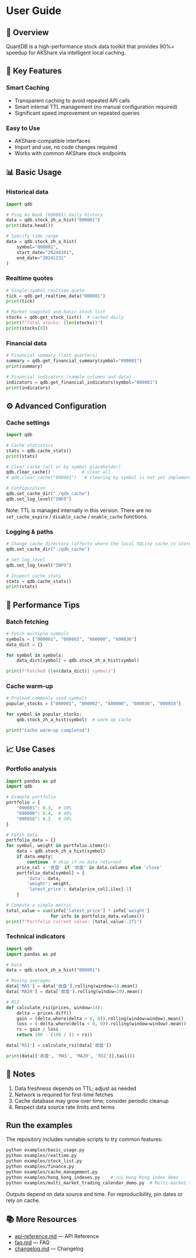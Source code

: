 # User Guide

## 🎯 Overview

QuantDB is a high-performance stock data toolkit that provides 90%+ speedup for AKShare via intelligent local caching.

## 🚀 Key Features

### Smart Caching
- Transparent caching to avoid repeated API calls
- Smart internal TTL management (no manual configuration required)
- Significant speed improvement on repeated queries

### Easy to Use
- AKShare-compatible interfaces
- Import and use, no code changes required
- Works with common AKShare stock endpoints

## 📊 Basic Usage

### Historical data

```python
import qdb

# Ping An Bank (000001) daily history
data = qdb.stock_zh_a_hist("000001")
print(data.head())

# Specify time range
data = qdb.stock_zh_a_hist(
    symbol="000001",
    start_date="20240101",
    end_date="20241231"
)
```

### Realtime quotes

```python
# Single-symbol realtime quote
tick = qdb.get_realtime_data("000001")
print(tick)

# Market snapshot and basic stock list
stocks = qdb.get_stock_list()  # cached daily
print(f"Total stocks: {len(stocks)}")
print(stocks[0])
```

### Financial data

```python
# Financial summary (last quarters)
summary = qdb.get_financial_summary(symbol="000001")
print(summary)

# Financial indicators (sample columns and data)
indicators = qdb.get_financial_indicators(symbol="000001")
print(indicators)
```

## ⚙️ Advanced Configuration

### Cache settings

```python
import qdb

# Cache statistics
stats = qdb.cache_stats()
print(stats)

# Clear cache (all or by symbol placeholder)
qdb.clear_cache()            # clear all
# qdb.clear_cache("000001")   # clearing by symbol is not yet implemented in simplified mode

# Configuration
qdb.set_cache_dir("./qdb_cache")
qdb.set_log_level("INFO")
```

Note: TTL is managed internally in this version. There are no `set_cache_expire` / `disable_cache` / `enable_cache` functions.

### Logging & paths

```python
# Change cache directory (affects where the local SQLite cache is stored)
qdb.set_cache_dir("./qdb_cache")

# Set log level
qdb.set_log_level("INFO")

# Inspect cache stats
stats = qdb.cache_stats()
print(stats)
```

## 🔧 Performance Tips

### Batch fetching

```python
# Fetch multiple symbols
symbols = ["000001", "000002", "600000", "600036"]
data_dict = {}

for symbol in symbols:
    data_dict[symbol] = qdb.stock_zh_a_hist(symbol)

print(f"Fetched {len(data_dict)} symbols")
```

### Cache warm-up

```python
# Preload commonly used symbols
popular_stocks = ["000001", "000002", "600000", "600036", "000858"]

for symbol in popular_stocks:
    qdb.stock_zh_a_hist(symbol)  # warm up cache

print("Cache warm-up completed")
```

## 📈 Use Cases

### Portfolio analysis

```python
import pandas as pd
import qdb

# Example portfolio
portfolio = {
    "000001": 0.3,  # 30%
    "600000": 0.4,  # 40%
    "000858": 0.3   # 30%
}

# Fetch data
portfolio_data = {}
for symbol, weight in portfolio.items():
    data = qdb.stock_zh_a_hist(symbol)
    if data.empty:
        continue  # skip if no data returned
    price_col = '收盘' if '收盘' in data.columns else 'close'
    portfolio_data[symbol] = {
        'data': data,
        'weight': weight,
        'latest_price': data[price_col].iloc[-1]
    }

# Compute a simple metric
total_value = sum(info['latest_price'] * info['weight']
                 for info in portfolio_data.values())
print(f"Portfolio current value: {total_value:.2f}")
```

### Technical indicators

```python
import qdb
import pandas as pd

# Data
data = qdb.stock_zh_a_hist("000001")

# Moving averages
data['MA5'] = data['收盘'].rolling(window=5).mean()
data['MA20'] = data['收盘'].rolling(window=20).mean()

# RSI
def calculate_rsi(prices, window=14):
    delta = prices.diff()
    gain = (delta.where(delta > 0, 0)).rolling(window=window).mean()
    loss = (-delta.where(delta < 0, 0)).rolling(window=window).mean()
    rs = gain / loss
    return 100 - (100 / (1 + rs))

data['RSI'] = calculate_rsi(data['收盘'])

print(data[['收盘', 'MA5', 'MA20', 'RSI']].tail())
```

## 🚨 Notes

1. Data freshness depends on TTL; adjust as needed
2. Network is required for first-time fetches
3. Cache database may grow over time; consider periodic cleanup
4. Respect data source rate limits and terms

## Run the examples

The repository includes runnable scripts to try common features:

```bash
python examples/basic_usage.py
python examples/realtime.py
python examples/stock_list.py
python examples/finance.py
python examples/cache_management.py
python examples/hong_kong_indexes.py    # 🇭🇰 Hong Kong index demo
python examples/multi_market_trading_calendar_demo.py  # Multi-market trading calendar
```

Outputs depend on data source and time. For reproducibility, pin dates or rely on cache.

## 📚 More Resources

- [api-reference.md](api-reference.md) — API Reference
- [faq.md](faq.md) — FAQ
- [changelog.md](changelog.md) — Changelog
